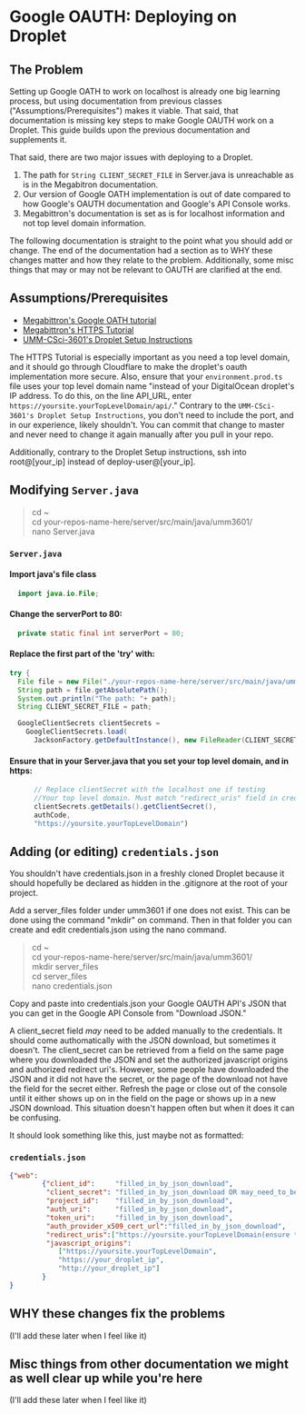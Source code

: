 # Google OAUTH: Deploying on Droplet

## The Problem
Setting up Google OATH to work on localhost is already one big learning process, but using documentation from previous classes ("Assumptions/Prerequisites") makes it viable. That said, that documentation is missing key steps to make Google OAUTH work on a Droplet. This guide builds upon the previous documentation and supplements it. 

That said, there are two major issues with deploying to a Droplet. 
1. The path for `String CLIENT_SECRET_FILE` in Server.java is unreachable as is in the Megabitron documentation.  
2. Our version of Google OATH implementation is out of date compared to how Google's OAUTH documentation and Google's API Console works.
3. Megabittron's documentation is set as is for localhost information and not top level domain information.

The following documentation is straight to the point what you should add or change. The end of the documentation had a section as to WHY these changes matter and how they relate to the problem. Additionally, some misc things that may or may not be relevant to OAUTH are clarified at the end. 

## Assumptions/Prerequisites
*  [Megabittron's Google OATH tutorial](https://github.com/UMM-CSci-3601-S18/iteration-4-megabittron/blob/master/Documentation/Secure%20Google%20Login/DocumentationForGoogleLogin.md)
* [Megabittron's HTTPS Tutorial](https://github.com/UMM-CSci-3601-S18/iteration-4-megabittron/blob/master/Documentation/HTTPS.md)
* [UMM-CSci-3601's Droplet Setup Instructions](https://github.com/UMM-CSci-3601/droplet-setup-and-build)

The HTTPS Tutorial is especially important as you need a top level domain, and it should go through Cloudflare to make the droplet's oauth implementation more secure. Also, ensure that your `environment.prod.ts` file uses your top level domain name "instead of your DigitalOcean droplet's IP address. To do this, on the line API_URL, enter `https://yoursite.yourTopLevelDomain/api/`." Contrary to the `UMM-CSci-3601's Droplet Setup Instructions`, you don't need to include the port, and in our experience, likely shouldn't. You can commit that change to master and never need to change it again manually after you pull in your repo. 

Additionally, contrary to the Droplet Setup instructions, ssh into root@[your_ip] instead of deploy-user@[your_ip].

## Modifying `Server.java`
>cd ~     
>cd your-repos-name-here/server/src/main/java/umm3601/    
>nano Server.java

### `Server.java`
#### Import java's file class
```java
  import java.io.File;
```
#### Change the serverPort to 80:
```java
  private static final int serverPort = 80;
```
#### Replace the first part of the 'try' with:
```java
try {
  File file = new File("./your-repos-name-here/server/src/main/java/umm3601/server_files/credentials.json");
  String path = file.getAbsolutePath();
  System.out.println("The path: "+ path);
  String CLIENT_SECRET_FILE = path;

  GoogleClientSecrets clientSecrets =
    GoogleClientSecrets.load(
      JacksonFactory.getDefaultInstance(), new FileReader(CLIENT_SECRET_FILE));
```
#### Ensure that in your Server.java that you set your top level domain, and in https:
```java
      // Replace clientSecret with the localhost one if testing
      //Your top level domain. Must match "redirect_uris" field in credentials.json. Must be https. No port. 
      clientSecrets.getDetails().getClientSecret(),
      authCode,
      "https://yoursite.yourTopLevelDomain")
```

## Adding (or editing) `credentials.json`
You shouldn't have credentials.json in a freshly cloned Droplet because it should hopefully be declared as hidden in the .gitignore at the root of your project. 

Add a server_files folder under umm3601 if one does not exist. This can be done using the command "mkdir" on command. Then in that folder you can create and edit credentials.json using the nano command.

>cd ~     
>cd your-repos-name-here/server/src/main/java/umm3601/      
>mkdir server_files   
>cd server_files  
>nano credentials.json

Copy and paste into credentials.json your Google OAUTH API's JSON that you can get in the Google API Console from "Download JSON."

A client_secret field *may* need to be added manually to the credentials. It should come authomatically with the JSON download, but sometimes it doesn't. The client_secret can be retrieved from a field on the same page where you downloaded the JSON and set the authorized javascript origins and authorized redirect uri's. However, some people have downloaded the JSON and it did not have the secret, or the page of the download not have the field for the secret either. Refresh the page or close out of the console until it either shows up on in the field on the page or shows up in a new JSON download. This situation doesn't happen often but when it does it can be confusing. 

It should look something like this, just maybe not as formatted:

### `credentials.json`
```json
{"web":
        {"client_id":     "filled_in_by_json_download",
         "client_secret": "filled_in_by_json_download OR may_need_to_be_manually_added____see_above",
         "project_id":    "filled_in_by_json_download",
         "auth_uri":      "filled_in_by_json_download",
         "token_uri":     "filled_in_by_json_download",
         "auth_provider_x509_cert_url":"filled_in_by_json_download",
         "redirect_uris":["https://yoursite.yourTopLevelDomain(ensure this matches your Server.java)"],
         "javascript_origins":
            ["https://yoursite.yourTopLevelDomain",
            "https://your_droplet_ip",
            "http://your_droplet_ip"]
        }
}
```

## WHY these changes fix the problems
(I'll add these later when I feel like it) 

## Misc things from other documentation we might as well clear up while you're here
(I'll add these later when I feel like it) 







